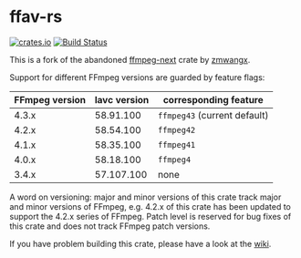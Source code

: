 ffav-rs
=======

[![crates.io](https://img.shields.io/crates/v/ffav.svg)](https://crates.io/crates/ffav)
[![Build Status](https://ci.vaxpl.com/api/badges/rdst/ffav-rs/status.svg?ref=refs/heads/{{BRANCH_NAME}})](https://ci.vaxpl.com/rdst/ffav-rs)

This is a fork of the abandoned [ffmpeg-next](https://crates.io/crates/ffmpeg) crate by [zmwangx](https://github.com/zmwangx/rust-ffmpeg).

Support for different FFmpeg versions are guarded by feature flags:

| FFmpeg version | lavc version | corresponding feature        |
| -------------- | ------------ | ---------------------------- |
| 4.3.x          | 58.91.100    | `ffmpeg43` (current default) |
| 4.2.x          | 58.54.100    | `ffmpeg42`                   |
| 4.1.x          | 58.35.100    | `ffmpeg41`                   |
| 4.0.x          | 58.18.100    | `ffmpeg4`                    |
| 3.4.x          | 57.107.100   | none                         |

A word on versioning: major and minor versions of this crate track major and minor versions of FFmpeg, e.g. 4.2.x of this crate has been updated to support the 4.2.x series of FFmpeg. Patch level is reserved for bug fixes of this crate and does not track FFmpeg patch versions.

If you have problem building this crate, please have a look at the [wiki](https://github.com/varphone/ffav-rs/wiki/Notes-on-building).
